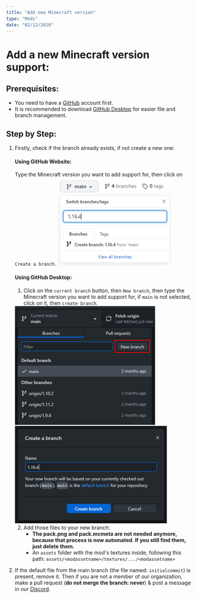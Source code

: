 ```yaml
---
title: "Add new Minecraft version"
type: "Mods"
date: "02/12/2020"
---
```


# Add a **new Minecraft version** support:

## Prerequisites:

- You need to have a [GitHub](https://github.com/) account first.
- It is recommended to download [GitHub Desktop](https://desktop.github.com/) for easier file and branch management.

## Step by Step:

1.  Firstly, check if the branch already exists, if not create a new one:

	#### **Using GitHub Website:**

	Type the Minecraft version you want to add support for, then click on `Create a branch`.
	<img src="/images/pages/mods/add-new-version/github-add-branch.png" alt="github-add-branch.png" class="center" loading="lazy">

	#### **Using GitHub Desktop:**

	1. Click on the `current branch` button, then `New branch`, then type the Minecraft version you want to add support for, if `main` is not selected, click on it, then `create branch`.
	<img src="/images/pages/mods/add-new-version/github-desktop-add-branch-1st-step.png" alt="github-desktop-add-branch-1st-step.png" class="center" loading="lazy">
	<br>
	<img src="/images/pages/mods/add-new-version/github-desktop-add-branch-2nd-step.png" alt="github-desktop-add-branch-2nd-step.png" class="center" loading="lazy">

	2. Add those files to your new branch:
		- **The pack.png and pack.mcmeta are not needed anymore, because that process is now automated. If you still find them, just delete them.**
		- An `assets` folder with the mod's textures inside, following this path: `assets/<modassetname>/textures/.../<modassetname>`

3. If the default file from the main branch (the file named: `initialcommit`) is present, remove it. Then if you are not a member of our organization, make a pull request (**do not merge the branch: never**) & post a message in our [Discord](https://discord.gg/sN9YRQbBv7).
